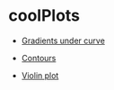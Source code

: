 # coolPlots

- [Gradients under curve](https://stackoverflow.com/questions/29321835/is-it-possible-to-get-color-gradients-under-curve-in-matplotlib)

[image]: https://i.stack.imgur.com/BmT9F.png "image"

- [Contours](https://matplotlib.org/gallery/images_contours_and_fields/contourf_hatching.html#sphx-glr-gallery-images-contours-and-fields-contourf-hatching-py)

- [Violin plot](https://matplotlib.org/gallery/statistics/customized_violin.html#sphx-glr-gallery-statistics-customized-violin-py)
